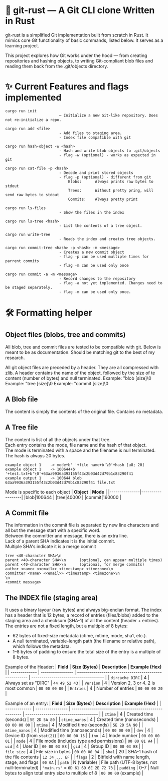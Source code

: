 # 🦀 git-rust — A Git CLI clone Written in Rust

git-rust is a simplified Git implementation built from scratch in Rust. It mimics core Git functionality of basic commands, listed below. It serves as a learning project.

This project explores how Git works under the hood — from creating repositories and hashing objects, to writing Git-compliant blob files and reading them back from the .git/objects directory.

# ✨ Current Features and flags implemented

    cargo run init          
                            — Initialize a new Git-like repository. Does not re-initialize a repo.

    cargo run add <file>    
                            - Add files to staging area.
                            - Index file compatible with git

    cargo run hash-object -w <hash>
                            - Hash and write blob objects to .git/objects
                            - flag -w (optional) - works as expected in git

    cargo run cat-file -p <hash>      
                            - Decode and print stored objects
                            - flag -p (optional) - different from git
                                Blobs:      Always prints raw bytes to stdout
                                Trees:      Without pretty pring, will send raw bytes to stdout
                                Commits:    Always pretty print

    cargo run ls-files
                            - Show the files in the index

    cargo run ls-tree <hash>
                            - List the contents of a tree object.

    cargo run write-tree
                            - Reads the index and creates tree objects.

    cargo run commit-tree <hash> -p <hash> -m <message>
                            - Creates a new commit object
                            - flag -p can be used multiple times for parrent commits
                            - flag -m can be used only once

    cargo run commit -a -m <message>
                            - Record changes to the repository
                            - flag -a not yet implemented. Changes need to be staged separately.
                            - flag -m can be used only once.


# 🛠️ Formatting helper 

## Object files (blobs, tree and commits)
All blob, tree and commit files are tested to be compatible with git.
Below is meant to be as documentation. Should be matching git to the best of my research.

All git object files are preceded by a header. They are all compressed with zlib.
A header contains the name of the object, followed by the size of te content (number of bytes) and null terminated.
Example: "blob [size]\0
Example: "tree [size]\0
Example: "commit [size]\0

## A Blob file
The content is simply the contents of the original file.
Contains no metadata.

## A Tree file
The content is list of all the objects under that tree.  
Each entry contains the mode, file name and the hash of that object.  
The mode is terminated with a space and the filename is null terminated.  
The hash is always 20 bytes.  

```text
example object 1    -> mode+b' '+file name+b'\0'+hash [u8; 20]
example object 1    -> 100644+b' '+test.txt+b'\0'+63aa9936a393155f43c2b03d42d79b1c83290f41
example output 1    -> 100644 blob 63aa9936a393155f43c2b03d42d79b1c83290f41 file.txt
```
Mode is specific to each object
| **Object**     | **Mode** |
|---------------|------------------|
|blob|100644                  |
|tree|40000                  |
|commit|160000                  |


## A Commit file
The information in the commit file is separated by new line characters and all but the message start with a specific word.  
Between the committer and message, there is an extra line.  
Lack of a parent SHA indicates it is the initial commit.  
Multiple SHA's indicate it is a merge commit  

```text
tree <40-character SHA>\n
parent <40-character SHA>\n      (optional, can appear multiple times)
parent <40-character SHA>\n      (optional, for merge commits)
author <name> <<email>> <timestamp> <timezone>\n
committer <name> <<email>> <timestamp> <timezone>\n
\n
<commit message>
```

## The INDEX file (staging area)
It uses a binary layour (raw bytes) and always big-endian format.
The index has a header that is 12 bytes, a record of entries (files/blobs) added to the staging area and a checksum (SHA-1) of all the content (header + entries).
The entries are not a fixed length, but a multiple of 8 bytes:
- 62 bytes of fixed-size metadata (ctime, mtime, mode, sha1, etc.).
- A null terminated, variable-length path (the filename or relative path), which follows the metadata. 
- 1–8 bytes of padding to ensure the total size of the entry is a multiple of 8 bytes.


Example of the Header:
| **Field**     | **Size (Bytes)** | **Description**                                       | **Example (Hex)**                    |
| ------------- | ---------------- | ----------------------------------------------------- | ------------------------------------ |
| `dircache DIRC`       | 4                | Always set as "DIRC"                     | `44 49 52 43`                        |
| `Version` | 4                | Version 2, 3 or 4. 2 is most common                            | `00 00 00 00`                        |
| `Entries`       | 4                | Number of entries                    | `00 00 00 20`                        |




Example of an entry:
| **Field**     | **Size (Bytes)** | **Description**                                       | **Example (Hex)**                    |
| ------------- | ---------------- | ----------------------------------------------------- | ------------------------------------ |
| `ctime`       | 4                | Created time (seconds)                     | `5E 2D 5A 80`                        |
| `ctime_nanos` | 4                | Created time (nanoseconds)                            | `00 00 00 00`                        |
| `mtime`       | 4                | Modified time (seconds)                    | `5E 2D 5A 90`                        |
| `mtime_nanos` | 4                | Modified time (nanoseconds)                           | `00 00 00 00`                        |
| `dev`         | 4                | Device ID (from `stat(2)`)                            | `00 00 00 15`                        |
| `ino`         | 4                | Inode number                                          | `00 00 00 01`                        |
| `mode`        | 4                | File mode (includes type and permissions)             | `00 00 81 A4`                        |
| `uid`         | 4                | User ID                                               | `00 00 03 E8`                        |
| `gid`         | 4                | Group ID                                              | `00 00 03 E8`                        |
| `file_size`   | 4                | File size in bytes                                    | `00 00 00 04`                        |
| `sha1`        | 20               | SHA-1 hash of the file contents                       | `12 34 ... EF`                       |
| `flags`       | 2                | Bitfield with name length, stage, and flags           | `00 0A`                              |
| `path`        | N (variable)     | File path (UTF-8 bytes, not null-terminated)          | `"main.rs"` = `6D 61 69 6E 2E 72 73` |
| `padding`     | 0–7              | Null bytes to align total entry size to multiple of 8 | `00 00 00` (example)                 |
